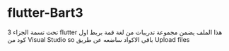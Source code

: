 # flutter-Bart3
 تحت تسمة الجزاء 3 flutter هذا الملف يضمن مجموعة تدريبات من لغة 
قمة بربط اول كود من Visual Studio 
so باقي الاكواد 
ساضعه عن طريق 
Upload files

